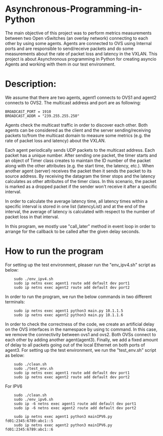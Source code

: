 # Asynchronous-Programming-in-Python
The main objective of this project was to perform metrics measurements between two Open vSwitches (an overlay network) connecting to each other by using some agents. Agents are connected to OVS using Internal ports and are responsible to send/receive packets and do some measurements about the rate of packet loss and latency in the VXLAN. This project is about Asynchronous programming in Python for creating asyncio Agents and working with them in our test environment.

# Description:
We assume that there are two agents, agent1 connects to OVS1 and agent2 connects to OVS2. The multicast address and port are as following:
```
BROADCAST_PORT = 1910
BROADCAST_ADDR = "239.255.255.250"
```
Agents check the multicast traffic in order to discover each other. Both agents can be considered as the client and the server sending/receiving packets to/from the multicast domain to measure some metrics (e.g. the rate of packet loss and latency) about the VXLAN.


Each agent periodically sends UDP packets to the multicast address. Each packet has a unique number. After sending one packet, the timer starts and an object of Timer class creates to maintain the ID number of the packet along with the other attributes (e.g. the start time, the latency, etc.).
When another agent (server) receives the packet then it sends the packet to its source address. By receiving the datagram the timer stops and the latency calculates as other attributes of the timer class. In this scenario, the packet is marked as a dropped packet if the sender won't receive it after a specific interval.

In order to calculate the average latency time, all latency times within a specific interval is stored in one list (latencyList) and at the end of the interval, the average of latency is calculated with respect to the number of packet loss in that interval.

In this program, we mostly use "call_later" method in event loop in order to arrange for the callback to be called after the given delay seconds.


# How to run the program
For setting up the test environment, pleaser run the "env_ipv4.sh" script as below:
```
    sudo ./env_ipv4.sh
    sudo ip netns exec agent1 route add default dev port1
    sudo ip netns exec agent2 route add default dev port2
```
In order to run the program, we run the below commands in two different terminals:
```
    sudo ip netns exec agent1 python3 main.py 10.1.1.5
    sudo ip netns exec agent2 python3 main.py 10.1.1.6
```



In order to check the correctness of the code, we create an artificial delay on the OVS interfaces in the namespace by using tc command. 
In this case, we remove the connectivity between ovs1 and ovs2. Both OVSs connect to each other by adding another agent(agent3). Finally, we add a fixed amount of delay to all packets going out of the local Ethernet on both ports of agent3.
For setting up the test environment, we run the "test_env.sh" script as below:
```
    sudo ./clean.sh
    sudo ./test_env.sh
    sudo ip netns exec agent1 route add default dev port1
    sudo ip netns exec agent2 route add default dev port2
```


For IPV6
```
    sudo ./clean.sh
    sudo ./env_ipv6.sh
    sudo ip -6 netns exec agent1 route add default dev port1
    sudo ip -6 netns exec agent2 route add default dev port2

    sudo ip netns exec agent1 python3 mainIPV6.py fd01:2345:6789:abc1::5
    sudo ip netns exec agent2 python3 mainIPV6.py fd01:2345:6789:abc1::6
```





















